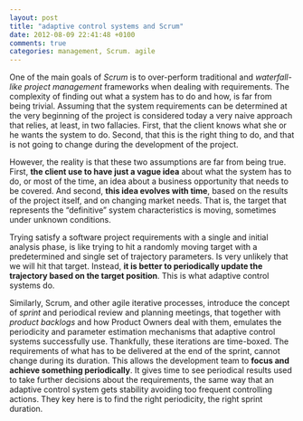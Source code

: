 ```yaml
---
layout: post
title: "adaptive control systems and Scrum"
date: 2012-08-09 22:41:48 +0100
comments: true
categories: management, Scrum. agile
---
```

One of the main goals of *Scrum* is to over-perform traditional and *waterfall-like project management* frameworks when dealing with requirements. The complexity of finding out what a system has to do and how, is far from being trivial. Assuming that the system requirements can be determined at the very beginning of the project is considered today a very naive approach that relies, at least, in two fallacies. First, that the client knows what she or he wants the system to do. Second, that this is the right thing to do, and that is not going to change during the development of the project.  

However, the reality is that these two assumptions are far from being true. First, **the client use to have just a vague idea** about what the system has to do, or most of the time, an idea about a business opportunity that needs to be covered. And second, **this idea evolves with time**, based on the results of the project itself, and on changing market needs. That is, the target that represents the “definitive” system characteristics is moving, sometimes under unknown conditions.  

Trying satisfy a software project requirements with a single and initial analysis phase, is like trying to hit a randomly moving target with a predetermined and single set of trajectory parameters. Is very unlikely that we will hit that target. Instead, **it is better to periodically update the trajectory based on the target position**. This is what adaptive control systems do.  

Similarly, Scrum, and other agile iterative processes, introduce the concept of *sprint* and periodical review and planning meetings, that together with *product backlogs* and how Product Owners deal with them, emulates the periodicity and parameter estimation mechanisms that adaptive control systems successfully use. Thankfully, these iterations are time-boxed. The requirements of what has to be delivered at the end of the sprint, cannot change during its duration. This allows the development team to **focus and achieve something periodically**. It gives time to see periodical results used to take further decisions about the requirements, the same way that an adaptive control system gets stability avoiding too frequent controlling actions. They key here is to find the right periodicity, the right sprint duration.  